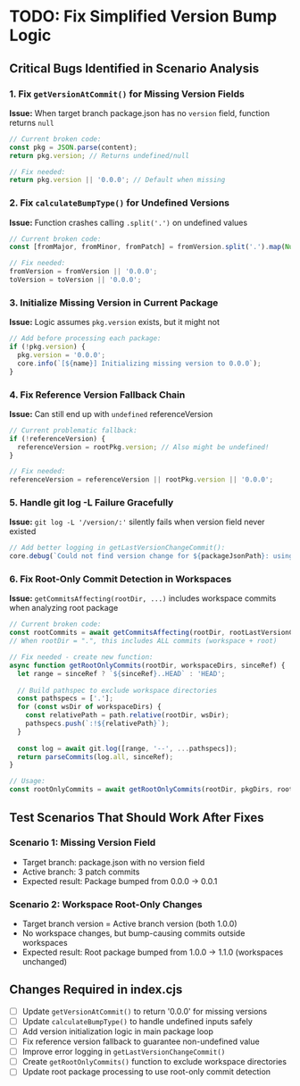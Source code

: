 # TODO: Fix Simplified Version Bump Logic

## Critical Bugs Identified in Scenario Analysis

### 1. Fix `getVersionAtCommit()` for Missing Version Fields
**Issue:** When target branch package.json has no `version` field, function returns `null`
```javascript
// Current broken code:
const pkg = JSON.parse(content);
return pkg.version; // Returns undefined/null

// Fix needed:
return pkg.version || '0.0.0'; // Default when missing
```

### 2. Fix `calculateBumpType()` for Undefined Versions  
**Issue:** Function crashes calling `.split('.')` on undefined values
```javascript
// Current broken code:
const [fromMajor, fromMinor, fromPatch] = fromVersion.split('.').map(Number);

// Fix needed:
fromVersion = fromVersion || '0.0.0';
toVersion = toVersion || '0.0.0';
```

### 3. Initialize Missing Version in Current Package
**Issue:** Logic assumes `pkg.version` exists, but it might not
```javascript
// Add before processing each package:
if (!pkg.version) {
  pkg.version = '0.0.0';
  core.info(`[${name}] Initializing missing version to 0.0.0`);
}
```

### 4. Fix Reference Version Fallback Chain
**Issue:** Can still end up with `undefined` referenceVersion
```javascript
// Current problematic fallback:
if (!referenceVersion) {
  referenceVersion = rootPkg.version; // Also might be undefined!
}

// Fix needed:
referenceVersion = referenceVersion || rootPkg.version || '0.0.0';
```

### 5. Handle git log -L Failure Gracefully
**Issue:** `git log -L '/version/:'` silently fails when version field never existed
```javascript
// Add better logging in getLastVersionChangeCommit():
core.debug(`Could not find version change for ${packageJsonPath}: using file creation fallback`);
```

### 6. Fix Root-Only Commit Detection in Workspaces
**Issue:** `getCommitsAffecting(rootDir, ...)` includes workspace commits when analyzing root package
```javascript
// Current broken code:
const rootCommits = await getCommitsAffecting(rootDir, rootLastVersionCommit);
// When rootDir = ".", this includes ALL commits (workspace + root)

// Fix needed - create new function:
async function getRootOnlyCommits(rootDir, workspaceDirs, sinceRef) {
  let range = sinceRef ? `${sinceRef}..HEAD` : 'HEAD';
  
  // Build pathspec to exclude workspace directories  
  const pathspecs = ['.'];
  for (const wsDir of workspaceDirs) {
    const relativePath = path.relative(rootDir, wsDir);
    pathspecs.push(`:!${relativePath}`);
  }
  
  const log = await git.log([range, '--', ...pathspecs]);
  return parseCommits(log.all, sinceRef);
}

// Usage:
const rootOnlyCommits = await getRootOnlyCommits(rootDir, pkgDirs, rootLastVersionCommit);
```

## Test Scenarios That Should Work After Fixes

### Scenario 1: Missing Version Field
- Target branch: package.json with no version field
- Active branch: 3 patch commits  
- Expected result: Package bumped from 0.0.0 → 0.0.1

### Scenario 2: Workspace Root-Only Changes  
- Target branch version = Active branch version (both 1.0.0)
- No workspace changes, but bump-causing commits outside workspaces
- Expected result: Root package bumped from 1.0.0 → 1.1.0 (workspaces unchanged)

## Changes Required in index.cjs

- [ ] Update `getVersionAtCommit()` to return '0.0.0' for missing versions
- [ ] Update `calculateBumpType()` to handle undefined inputs safely  
- [ ] Add version initialization logic in main package loop
- [ ] Fix reference version fallback to guarantee non-undefined value
- [ ] Improve error logging in `getLastVersionChangeCommit()`
- [ ] Create `getRootOnlyCommits()` function to exclude workspace directories
- [ ] Update root package processing to use root-only commit detection